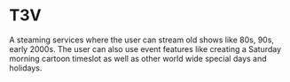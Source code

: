# T3V
A steaming services where the user can stream old shows like 80s, 90s, early 2000s. The user can also use event features like creating a Saturday morning cartoon timeslot as well as other world wide special days and holidays.
